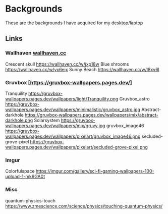 # Backgrounds

These are the backgrounds I have acquired for my desktop/laptop

## Links

### Wallhaven [wallhaven.cc](https://wallhaven.cc)

Crescent skull https://wallhaven.cc/w/jxp18w
Blue shrooms https://wallhaven.cc/w/yx6ejx
Sunny Beach https://wallhaven.cc/w/l8xv6l

### Gruvbox [https://gruvbox-wallpapers.pages.dev/]

Tranquility https://gruvbox-wallpapers.pages.dev/wallpapers/light/Tranquility.png
Gruvbox_astro https://gruvbox-wallpapers.pages.dev/wallpapers/minimalistic/gruvbox_astro.jpg
Abstract-darkhole https://gruvbox-wallpapers.pages.dev/wallpapers/mix/abstract-darkhole.png
Solarsystem https://gruvbox-wallpapers.pages.dev/wallpapers/mix/gruvy.jpg
gruvbox_image46 https://gruvbox-wallpapers.pages.dev/wallpapers/pixelart/gruvbox_image46.png
secluded-grove-pixel https://gruvbox-wallpapers.pages.dev/wallpapers/pixelart/secluded-grove-pixel.png

### Imgur 

Colorfulspace https://imgur.com/gallery/sci-fi-gaming-wallpapers-100-upload-1-mk9GA0t

### Misc

quantum-physics-touch https://www.zmescience.com/science/physics/touching-quantum-physics/
